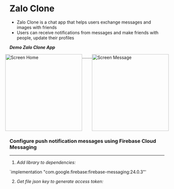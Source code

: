 # Zalo Clone
- Zalo Clone is a chat app that helps users exchange messages and images with friends
- Users can receive notifications from messages and make friends with people, update their profiles

***Demo Zalo Clone App***
<div style="display: flex; justify-content: center;">
  <img src="https://github.com/user-attachments/assets/dace1fce-7f7c-4732-9b94-10975e807bd1" alt="Screen Home" width="250""/>
  ........
  <img src="https://github.com/user-attachments/assets/c04bf373-8642-43d0-97ca-68d387c24081" alt="Screen Message" width="250"/>
</div>



### Configure push notification messages using Firebase Cloud Messaging
***
1. *Add library to dependencies:*

`implementation "com.google.firebase:firebase-messaging:24.0.3"'

2. *Get file json key to generate access token:*

